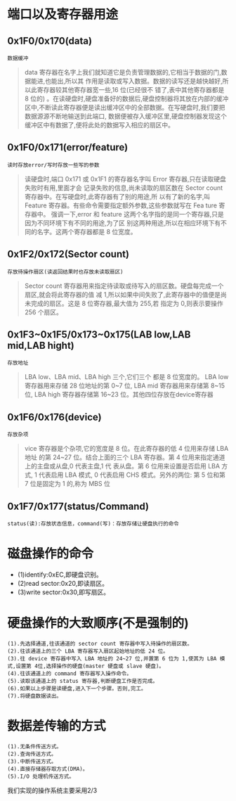 # 端口以及寄存器用途
## 0x1F0/0x170(data)
```数据缓冲```
>data 寄存器在名字上我们就知道它是负责管理数据的,它相当于数据的门,数据能进,也能出,所以其
作用是读取或写入数据。数据的读写还是越快越好,所以此寄存器较其他寄存器宽一些,16 位(已经很不
错了,表中其他寄存器都是 8 位的)
 。在读硬盘时,硬盘准备好的数据后,硬盘控制器将其放在内部的缓冲
区中,不断读此寄存器便是读出缓冲区中的全部数据。在写硬盘时,我们要把数据源源不断地输送到此端口,
数据便被存入缓冲区里,硬盘控制器发现这个缓冲区中有数据了,便将此处的数据写入相应的扇区中。

## 0x1F0/0x171(error/feature)
```读时存放error/写时存放一些写的参数```
>读硬盘时,端口 0x171 或 0x1F1 的寄存器名字叫 Error 寄存器,只在读取硬盘失败时有用,里面才会
记录失败的信息,尚未读取的扇区数在 Sector count 寄存器中。在写硬盘时,此寄存器有了别的用途,所
以有了新的名字,叫 Feature 寄存器。有些命令需要指定额外参数,这些参数就写在 Fea ture 寄存器中。
强调一下,error 和 feature 这两个名字指的是同一个寄存器,只是因为不同环境下有不同的用途,为了区
别这两种用途,所以在相应环境下有不同的名字。这两个寄存器都是 8 位宽度。

## 0x1F2/0x172(Sector count)
```存放待操作扇区(读返回结果时也存放未读取扇区)```
>Sector count 寄存器用来指定待读取或待写入的扇区数。硬盘每完成一个扇区,就会将此寄存器的值
减 1,所以如果中间失败了,此寄存器中的值便是尚未完成的扇区。这是 8 位寄存器,最大值为 255,若
指定为 0,则表示要操作 256 个扇区。

## 0x1F3~0x1F5/0x173~0x175(LAB low,LAB mid,LAB hight)
```存放地址```
>LBA low、LBA mid、LBA high 三个,它们三个
都是 8 位宽度的。 LBA low 寄存器用来存储 28 位地址的第 0~7 位, LBA mid 寄存器用来存储第 8~15 位,
LBA high 寄存器存储第 16~23 位。其他四位存放在device寄存器

## 0x1F6/0x176(device)
```存放杂项```
>vice 寄存器是个杂项,它的宽度是 8 位。在此寄存器的低 4 位用来存储 LBA 地址
的第 24~27 位。结合上面的三个 LBA 寄存器。第 4 位用来指定通道上的主盘或从盘,0 代表主盘,1 代
表从盘。第 6 位用来设置是否启用 LBA 方式, 1 代表启用 LBA 模式, 0 代表启用 CHS 模式。另外的两位:
第 5 位和第 7 位是固定为 1 的,称为 MBS 位
 


## 0x1F7/0x177(status/Command)
```status(读):存放状态信息，command(写)：存放存储让硬盘执行的命令```


 
 # 磁盘操作的命令
 * (1)identify:0xEC,即硬盘识别。
 * (2)read sector:0x20,即读扇区。
* (3)write sector:0x30,即写扇区。


# 硬盘操作的大致顺序(不是强制的)
    (1).先选择通道,往该通道的 sector count 寄存器中写入待操作的扇区数。
    (2).往该通道上的三个 LBA 寄存器写入扇区起始地址的低 24 位。
    (3).往 device 寄存器中写入 LBA 地址的 24~27 位,并置第 6 位为 1,使其为 LBA 模式,设置第 4位,选择操作的硬盘(master 硬盘或 slave 硬盘)。
    (4).往该通道上的 command 寄存器写入操作命令。
    (5).读取该通道上的 status 寄存器,判断硬盘工作是否完成。
    (6).如果以上步骤是读硬盘,进入下一个步骤。否则,完工。
    (7).将硬盘数据读出。

# 数据差传输的方式
    (1).无条件传送方式。
    (2).查询传送方式。
    (3).中断传送方式。
    (4).直接存储器存取方式(DMA)。
    (5).I/O 处理机传送方式。 

我们实现的操作系统主要采用2/3
